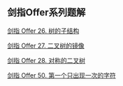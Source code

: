 ## 剑指Offer系列题解

[剑指 Offer 26. 树的子结构](./shu-de-zi-jie-gou-lcof.md)

[剑指 Offer 27. 二叉树的镜像](./er-cha-shu-de-jing-xiang-lcof.md)

[剑指 Offer 28. 对称的二叉树](./dui-cheng-de-er-cha-shu-lcof.md)

[剑指 Offer 50. 第一个只出现一次的字符](./di-yi-ge-zhi-chu-xian-yi-ci-de-zi-fu-lcof.md)
